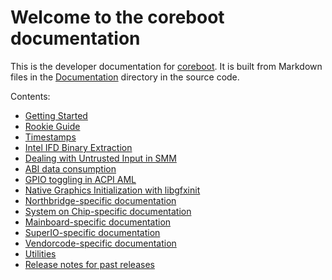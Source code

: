 # Welcome to the coreboot documentation

This is the developer documentation for [coreboot](https://coreboot.org).
It is built from Markdown files in the
[Documentation](https://review.coreboot.org/cgit/coreboot.git/tree/Documentation)
directory in the source code.

Contents:

* [Getting Started](getting_started/index.md)
* [Rookie Guide](lessons/index.md)
* [Timestamps](timestamp.md)
* [Intel IFD Binary Extraction](Binary_Extraction.md)
* [Dealing with Untrusted Input in SMM](technotes/2017-02-dealing-with-untrusted-input-in-smm.md)
* [ABI data consumption](abi-data-consumption.md)
* [GPIO toggling in ACPI AML](acpi/gpio.md)
* [Native Graphics Initialization with libgfxinit](gfx/libgfxinit.md)
* [Northbridge-specific documentation](northbridge/index.md)
* [System on Chip-specific documentation](soc/index.md)
* [Mainboard-specific documentation](mainboard/index.md)
* [SuperIO-specific documentation](superio/index.md)
* [Vendorcode-specific documentation](vendorcode/index.md)
* [Utilities](util.md)
* [Release notes for past releases](releases/index.md)
